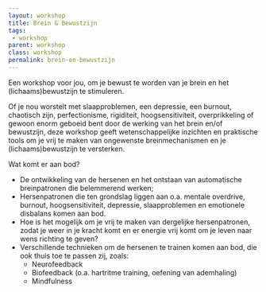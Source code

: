 ```yaml
---
layout: workshop
title: Brein & Bewustzijn
tags:
 - workshop
parent: workshop
class: workshop
permalink: brein-en-bewustzijn
---
```

Een workshop voor jou, om je bewust te worden van je brein en het (lichaams)bewustzijn te stimuleren. 

Of je nou worstelt met slaapproblemen, een depressie, een burnout, chaotisch zijn, perfectionisme, rigiditeit, hoogsensitiviteit, overprikkeling of gewoon enorm geboeid bent door de werking van het brein en/of bewustzijn, deze workshop geeft wetenschappelijke inzichten en praktische tools om je vrij te maken van ongewenste breinmechanismen en je (lichaams)bewustzijn te versterken.

Wat komt er aan bod?

* De ontwikkeling van de hersenen en het ontstaan van automatische breinpatronen die belemmerend werken;
* Hersenpatronen die ten grondslag liggen aan o.a. mentale overdrive, burnout, hoogsensitiviteit, depressie, slaapproblemen en emotionele disbalans komen aan bod. 
* Hoe is het mogelijk om je vrij te maken van dergelijke hersenpatronen, zodat je weer in je kracht komt en er energie vrij komt om je leven naar wens richting te geven?
* Verschillende technieken om de hersenen te trainen komen aan bod, die ook thuis toe te passen zij, zoals:
    * Neurofeedback
    * Biofeedback (o.a. hartritme training, oefening van ademhaling)
    * Mindfulness